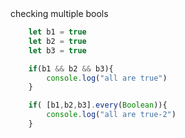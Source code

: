 </details>
    <summary>checking multiple bools</summary>

```js
    let b1 = true
    let b2 = true
    let b3 = true

    if(b1 && b2 && b3){
        console.log("all are true")
    }

    if( [b1,b2,b3].every(Boolean)){
        console.log("all are true-2")
    }
```
</details>